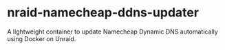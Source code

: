 # nraid-namecheap-ddns-updater
A lightweight container to update Namecheap Dynamic DNS automatically using Docker on Unraid.
